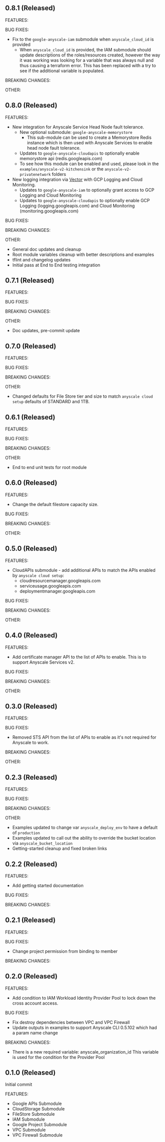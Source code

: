 ## 0.8.1 (Released)
FEATURES:

BUG FIXES:
- Fix to the `google-anyscale-iam` submodule when `anyscale_cloud_id` is provided
  - When `anyscale_cloud_id` is provided, the IAM submodule should update descriptions of the roles/resources created, however the way it was working was looking for a variable that was always null and thus causing a terraform error. This has been replaced with a try to see if the additional variable is populated.

BREAKING CHANGES:

OTHER:


## 0.8.0 (Released)
FEATURES:
- New integration for Anyscale Service Head Node fault tolerance.
  - New optional submodule: `google-anyscale-memorystore`
    - This sub-module can be used to create a Memorystore Redis instance which is then used with Anyscale Services to enable head node fault tolerance.
  - Updates to `google-anyscale-cloudapis` to optionally enable memorystore api (redis.googleapis.com)
  - To see how this module can be enabled and used, please look in the `examples/anyscale-v2-kitchensink` or the `anyscale-v2-privatenetwork` folders
- New logging integration via [Vector](https://vector.dev/) with GCP Logging and Cloud Monitoring.
  - Updates to `google-anyscale-iam` to optionally grant access to GCP Logging and Cloud Monitoring
  - Updates to `google-anyscale-cloudapis` to optionally enable GCP Logging (logging.googleapis.com) and Cloud Monitoring (monitoring.googleapis.com)

BUG FIXES:

BREAKING CHANGES:

OTHER:
- General doc updates and cleanup
- Root module variables cleanup with better descriptions and examples
- tflint and changelog updates
- Initial pass at End to End testing integration

## 0.7.1 (Released)
FEATURES:

BUG FIXES:

BREAKING CHANGES:

OTHER:
- Doc updates, pre-commit update

## 0.7.0 (Released)
FEATURES:

BUG FIXES:

BREAKING CHANGES:

OTHER:
- Changed defaults for File Store tier and size to match `anyscale cloud setup` defaults of STANDARD and 1TB.

## 0.6.1 (Released)
FEATURES:

BUG FIXES:

BREAKING CHANGES:

OTHER:
- End to end unit tests for root module

## 0.6.0 (Released)
FEATURES:
- Change the default filestore capacity size.

BUG FIXES:

BREAKING CHANGES:

OTHER:

## 0.5.0 (Released)
FEATURES:
- CloudAPIs submodule - add additional APIs to match the APIs enabled by `anyscale cloud setup`:
  - cloudresourcemanager.googleapis.com
  - serviceusage.googleapis.com
  - deploymentmanager.googleapis.com

BUG FIXES:

BREAKING CHANGES:

OTHER:

## 0.4.0 (Released)
FEATURES:
- Add certificate manager API to the list of APIs to enable. This is to support Anyscale Services v2.

BUG FIXES:

BREAKING CHANGES:

OTHER:

## 0.3.0 (Released)

FEATURES:

BUG FIXES:
- Removed STS API from the list of APIs to enable as it's not required for Anyscale to work.

BREAKING CHANGES:

OTHER:

## 0.2.3 (Released)

FEATURES:

BUG FIXES:

BREAKING CHANGES:

OTHER:
- Examples updated to change var `anyscale_deploy_env` to have a default of `production`
- Examples updated to call out the ability to override the bucket location via `anyscale_bucket_location`
- Getting-started cleanup and fixed broken links

## 0.2.2 (Released)

FEATURES:
- Add getting started documentation

BUG FIXES:

BREAKING CHANGES:

## 0.2.1 (Released)

FEATURES:

BUG FIXES:
- Change project permission from binding to member

BREAKING CHANGES:

## 0.2.0 (Released)

FEATURES:
- Add condition to IAM Workload Identity Provider Pool to lock down the cross account access.

BUG FIXES:
- Fix destroy dependencies between VPC and VPC Firewall
- Update outputs in examples to support Anyscale CLI 0.5.102 which had a param name change

BREAKING CHANGES:
- There is a new required variable: anyscale_organization_id
  This variable is used for the condition for the Provider Pool


## 0.1.0 (Released)

Initial commit

FEATURES:
- Google APIs Submodule
- CloudStorage Submodule
- FileStore Submodule
- IAM Submodule
- Google Project Submodule
- VPC Submodule
- VPC Firewall Submodule
